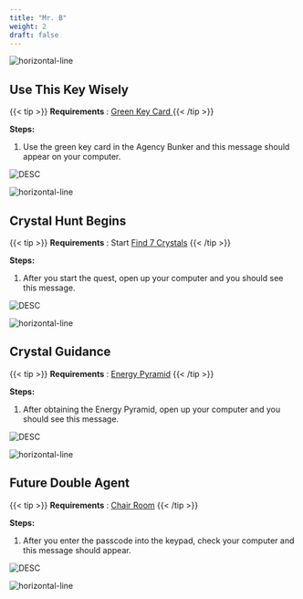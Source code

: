 ```yaml
---
title: "Mr. B"
weight: 2
draft: false
---
```



![horizontal-line](/images/green-line.png)

## Use This Key Wisely

{{< tip >}}
**Requirements** : [Green Key Card ](/lore/special_tools/#green-key-card)
{{< /tip >}}

**Steps:**

1. Use the green key card in the Agency Bunker and this message should appear on your computer.


![DESC](/images/bh/green_card_comp_message.png) 


![horizontal-line](/images/green-line.png)

## Crystal Hunt Begins

{{< tip >}}
**Requirements** : Start [Find 7 Crystals](/lore/quests/#find-7-crystals)
{{< /tip >}}

**Steps:**

1. After you start the quest, open up your computer and you should see this message.


![DESC](/images/bh/7_crystals_comp_message.jpg) 


![horizontal-line](/images/green-line.png)

## Crystal Guidance

{{< tip >}}
**Requirements** : [Energy Pyramid](/lore/special_tools/#energy-pyramid)
{{< /tip >}}

**Steps:**

1. After obtaining the Energy Pyramid, open up your computer and you should see this message.


![DESC](/images/bh/crystal_guidance_comp_message.jpg) 


![horizontal-line](/images/green-line.png)

## Future Double Agent

{{< tip >}}
**Requirements** : [Chair Room](/lore/quests/#chair-room)
{{< /tip >}}

**Steps:**

1. After you enter the passcode into the keypad, check your computer and this message should appear.


![DESC](/images/bh/future_double_agent_comp_message.jpg) 


![horizontal-line](/images/green-line.png)